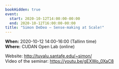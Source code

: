 ```yaml
---
bookHidden: true
event:
  start: 2020-10-12T14:00:00-00:00
  end: 2020-10-12T16:00:00-00:00
title: "Simon DeDeo – Sense-making at Scale!"
---
```


**When:** 2020-10-12 14:00-16:00 (Tallinn time)  
**Where:** CUDAN Open Lab (online)  
 
Website: <http://tuvalu.santafe.edu/~simon/>  
Video of the seminar: https://youtu.be/gEXWo_0XaC8
